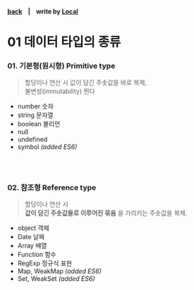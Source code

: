 <p>

#### [back](../../../README.md) &nbsp;&nbsp; | &nbsp;&nbsp; write by [Local](https://github.com/blocallee)

</p>

# 01 데이터 타입의 종류

### 01. 기본형(원시형) Primitive type

> 할당이나 연산 시 값이 담긴 주솟값을 바로 복제, <br> 불변성(immutability) 띈다

- number 숫자
- string 문자열
- boolean 불리언
- null
- undefined
- symbol _(added ES6)_

<br>
<br>

### 02. 참조형 Reference type

> 할당이나 연산 시 <br> **값이 담긴 주솟값들로 이루어진 묶음** 을 가리키는 주솟값을 복제.

- object 객체
- Date 날짜
- Array 배열
- Function 함수
- RegExp 정규식 표현
- Map, WeakMap _(added ES6)_
- Set, WeakSet _(added ES6)_
